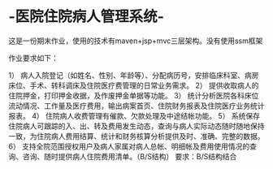 # -医院住院病人管理系统-

这是一份期末作业，使用的技术有maven+jsp+mvc三层架构。没有使用ssm框架

作业要求如下：

1）	病人入院登记（如姓名、性别、年龄等）、分配病历号，安排临床科室、病房床位、手术、转科调床及住院医疗费管理的日常业务需求。
2）	提供收取病人的住院押金，打印押金收据，及作废押金单据等功能。
3）	统计分析医院各科床位流动情况、工作量及医疗费用，输出病案首页、住院财务报表及住院医疗业务统计报表。
4）	住院病人收费管理有催款、欠款处理及中途结帐功能。
5）	系统保存住院病人可跟踪的入、出、转及费用发生动态，查询与病人实际动态随时随地保持一致，为住院病人费用结算、统计和财务核算分析提供及时、准确、完整的数据。
6）	支持全院范围授权用户及病人家属对病人总帐、明细帐及费用使用情况的查询、咨询、随时提供病人住院费用清单。（B/S结构）
要求：B/S结构结合

